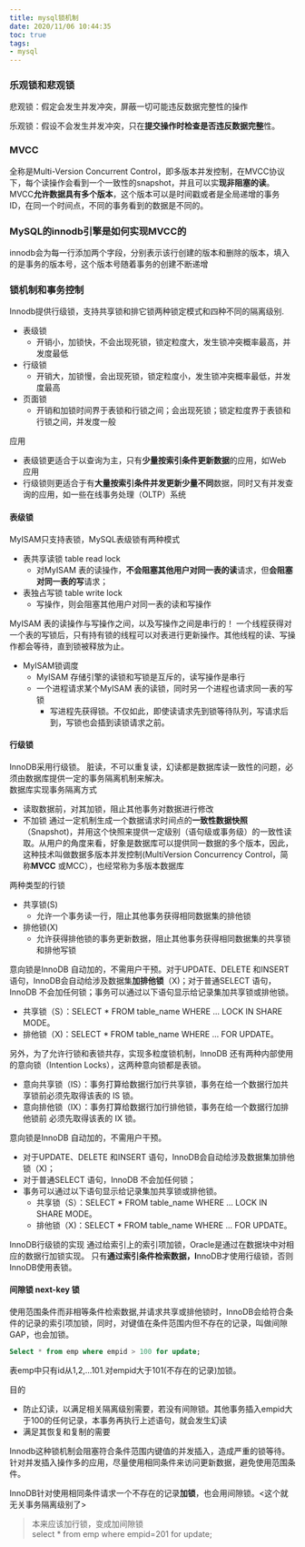 ```yaml
---
title: mysql锁机制
date: 2020/11/06 10:44:35
toc: true
tags:
- mysql
---
```



### 乐观锁和悲观锁

悲观锁：假定会发生并发冲突，屏蔽一切可能违反数据完整性的操作

乐观锁：假设不会发生并发冲突，只在**提交操作时检查是否违反数据完整**性。

<!--more-->
### MVCC
全称是Multi-Version Concurrent Control，即多版本并发控制，在MVCC协议下，每个读操作会看到一个一致性的snapshot，并且可以实**现非阻塞的读**。MVCC**允许数据具有多个版本**，这个版本可以是时间戳或者是全局递增的事务ID，在同一个时间点，不同的事务看到的数据是不同的。

### MySQL的innodb引擎是如何实现MVCC的
innodb会为每一行添加两个字段，分别表示该行创建的版本和删除的版本，填入的是事务的版本号，这个版本号随着事务的创建不断递增


### 锁机制和事务控制

Innodb提供行级锁，支持共享锁和排它锁两种锁定模式和四种不同的隔离级别.

* 表级锁
  * 开销小，加锁快，不会出现死锁，锁定粒度大，发生锁冲突概率最高，并发度最低
* 行级锁
  * 开销大，加锁慢，会出现死锁，锁定粒度小，发生锁冲突概率最低，并发度最高
* 页面锁
  * 开销和加锁时间界于表锁和行锁之间；会出现死锁；锁定粒度界于表锁和行锁之间，并发度一般  
<!--more-->
应用
* 表级锁更适合于以查询为主，只有**少量按索引条件更新数据**的应用，如Web 应用
* 行级锁则更适合于有**大量按索引条件并发更新少量不同**数据，同时又有并发查询的应用，如一些在线事务处理（OLTP）系统


#### 表级锁
MyISAM只支持表锁，MySQL表级锁有两种模式
* 表共享读锁 table read lock
  * 对MyISAM 表的读操作，**不会阻塞其他用户对同一表的读**请求，但**会阻塞对同一表的写**请求；
* 表独占写锁 table write lock
  * 写操作，则会阻塞其他用户对同一表的读和写操作  


MyISAM 表的读操作与写操作之间，以及写操作之间是串行的！
一个线程获得对一个表的写锁后，只有持有锁的线程可以对表进行更新操作。其他线程的读、写操作都会等待，直到锁被释放为止。


* MyISAM锁调度
  * MyISAM 存储引擎的读锁和写锁是互斥的，读写操作是串行
  * 一个进程请求某个MyISAM 表的读锁，同时另一个进程也请求同一表的写锁
    * 写进程先获得锁。不仅如此，即使读请求先到锁等待队列，写请求后到，写锁也会插到读锁请求之前。


#### 行级锁
InnoDB采用行级锁。
脏读，不可以重复读，幻读都是数据库读一致性的问题，必须由数据库提供一定的事务隔离机制来解决。  
数据库实现事务隔离方式
* 读取数据前，对其加锁，阻止其他事务对数据进行修改
* 不加锁 通过一定机制生成一个数据请求时间点的**一致性数据快照**（Snapshot)，并用这个快照来提供一定级别（语句级或事务级）的一致性读取。从用户的角度来看，好象是数据库可以提供同一数据的多个版本，因此，这种技术叫做数据多版本并发控制(MultiVersion Concurrency Control，简称**MVCC** 或MCC），也经常称为多版本数据库

两种类型的行锁
* 共享锁(S)
  * 允许一个事务读一行，阻止其他事务获得相同数据集的排他锁
* 排他锁(X)
  * 允许获得排他锁的事务更新数据，阻止其他事务获得相同数据集的共享锁和排他写锁

意向锁是InnoDB 自动加的，不需用户干预。对于UPDATE、DELETE 和INSERT 语句，InnoDB会自动给涉及数据集**加排他锁**（X)；对于普通SELECT 语句，InnoDB 不会加任何锁；事务可以通过以下语句显示给记录集加共享锁或排他锁。

* 共享锁（S）：SELECT * FROM table_name WHERE ... LOCK IN SHARE MODE。
* 排他锁（X)：SELECT * FROM table_name WHERE ... FOR UPDATE。

另外，为了允许行锁和表锁共存，实现多粒度锁机制，InnoDB 还有两种内部使用的意向锁（Intention Locks），这两种意向锁都是表锁。
* 意向共享锁（IS）：事务打算给数据行加行共享锁，事务在给一个数据行加共享锁前必须先取得该表的 IS 锁。
* 意向排他锁（IX）：事务打算给数据行加行排他锁，事务在给一个数据行加排他锁前
必须先取得该表的 IX 锁。

意向锁是InnoDB 自动加的，不需用户干预。
* 对于UPDATE、DELETE 和INSERT 语句，InnoDB会自动给涉及数据集加排他锁（X)；
* 对于普通SELECT 语句，InnoDB 不会加任何锁；
* 事务可以通过以下语句显示给记录集加共享锁或排他锁。
   * 共享锁（S）：SELECT * FROM table_name WHERE ... LOCK IN SHARE MODE。
  * 排他锁（X)：SELECT * FROM table_name WHERE ... FOR UPDATE。

InnoDB行级锁的实现
通过给索引上的索引项加锁，Oracle是通过在数据块中对相应的数据行加锁实现。
只有**通过索引条件检索数据，I**nnoDB才使用行级锁，否则InnoDB使用表锁。

#### 间隙锁 next-key 锁
使用范围条件而非相等条件检索数据,并请求共享或排他锁时，InnoDB会给符合条件的记录的索引项加锁，同时，对键值在条件范围内但不存在的记录，叫做间隙GAP，也会加锁。
```SQL
Select * from emp where empid > 100 for update;
```
表emp中只有id从1,2,...101.对empid大于101(不存在的记录)加锁。

目的
* 防止幻读，以满足相关隔离级别需要，若没有间隙锁。其他事务插入empid大于100的任何记录，本事务再执行上述语句，就会发生幻读
* 满足其恢复和复制的需要

Innodb这种锁机制会阻塞符合条件范围内键值的并发插入，造成严重的锁等待。针对并发插入操作多的应用，尽量使用相同条件来访问更新数据，避免使用范围条件。

InnoDB针对使用相同条件请求一个不存在的记录**加锁**，也会用间隙锁。<这个就无关事务隔离级别了>
> 本来应该加行锁，变成加间隙锁   
> select * from emp where empid=201 for update;


